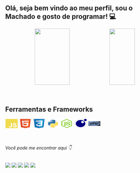 

## Olá, seja bem vindo ao meu perfil, sou o Machado e gosto de programar! 💻
<div align="center">
  <a href="https://github.com/lucasmch"></a>
  <img height="180oem" width="47%" src="https://github-readme-stats.vercel.app/api?username=lucasmch&show_icons=true&theme=dark&include_all_commits=true&count_private=true&hide=prs" />
  <img height="180oem" width="40%" src="https://github-readme-stats.vercel.app/api/top-langs/?username=lucasmch&layout=compact&langs_count=6&theme=dark" />
</div>
<br>
<br>

## Ferramentas e Frameworks
<div style="display: inline_block">
  <img align="center" alt="Js" height="30" width="40" src="https://raw.githubusercontent.com/devicons/devicon/master/icons/javascript/javascript-plain.svg">
  <img align="center" alt="HTML" height="30" width="40" src="https://raw.githubusercontent.com/devicons/devicon/master/icons/html5/html5-original.svg">
  <img align="center" alt="CSS" height="30" width="40" src="https://raw.githubusercontent.com/devicons/devicon/master/icons/css3/css3-original.svg">
  <img align="center" alt="Python" height="30" width="40" src="https://raw.githubusercontent.com/devicons/devicon/master/icons/python/python-original.svg">
  <img align="center" alt="Nodejs" height="30" width="40" src="https://raw.githubusercontent.com/devicons/devicon/master/icons/nodejs/nodejs-original.svg">
  <img align="center" alt="Lua" height="30" width="40" src="https://raw.githubusercontent.com/devicons/devicon/master/icons/lua/lua-original.svg">
<img align="center" alt="Lua" height="30" width="40" src="https://raw.githubusercontent.com/devicons/devicon/master/icons/php/php-original.svg">
</div>
<br>
<br>

###### Você pode me encontrar aqui 👇

<div> 
  <a href="https://www.youtube.com/c/BraveDzn" target="_blank"><img src="https://img.shields.io/badge/YouTube-FF0000?style=for-the-badge&logo=youtube&logoColor=white" target="_blank"></a>
  <a href="https://instagram.com/gabrielmaachado__/" target="_blank"><img src="https://img.shields.io/badge/-Instagram-%23E4405F?style=for-the-badge&logo=instagram&logoColor=white" target="_blank"></a>
 	<a href="https://www.twitch.tv/maachado_" target="_blank"><img src="https://img.shields.io/badge/Twitch-9146FF?style=for-the-badge&logo=twitch&logoColor=white" target="_blank"></a>
  <a href = "mailto:lucasgms2002@gmail.com"><img src="https://img.shields.io/badge/-Gmail-%23333?style=for-the-badge&logo=gmail&logoColor=white" target="_blank"></a>
  <a href="https://www.linkedin.com/in/lucas-mch/" target="_blank"><img src="https://img.shields.io/badge/-LinkedIn-%230077B5?style=for-the-badge&logo=linkedin&logoColor=white" target="_blank"></a> 
</div>

